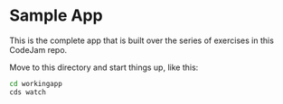 # Sample App

This is the complete app that is built over the series of exercises in this CodeJam repo.

Move to this directory and start things up, like this:

```bash
cd workingapp
cds watch
```

